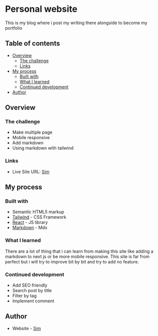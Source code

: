 # Personal website

This is my blog where i post my writing there alongside to become my portfolio

## Table of contents

- [Overview](#overview)
  - [The challenge](#the-challenge)
  - [Links](#links)
- [My process](#my-process)
  - [Built with](#built-with)
  - [What I learned](#what-i-learned)
  - [Continued development](#continued-development)
- [Author](#author)


## Overview

### The challenge

- Make multiple page
- Mobile responsive
- Add markdown
- Using markdown with tailwind

### Links

- Live Site URL: [Sim](https://simsim11.vercel.app/)

## My process

### Built with

- Semantic HTML5 markup
- [Tailwind](https://tailwindcss.com/) - CSS Framework
- [React](https://reactjs.org/) - JS library
- [Markdown](https://mdxjs.com/) - Mdx

### What I learned

There are a lot of thing that i can learn from making this site like adding a markdown to next js or be more mobile responsive. This site is far from perfect but i will try to
improve bit by bit and try to add no feature.

### Continued development

- Add SEO friendly
- Search post by title
- Filter by tag
- Implement comment

## Author

- Website - [Sim](https://simsim11.vercel.app/)
